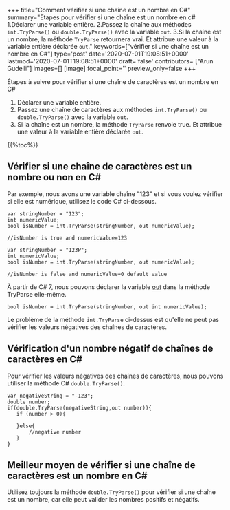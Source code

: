 +++
title="Comment vérifier si une chaîne est un nombre en C#"
summary="Etapes pour vérifier si une chaîne est un nombre en c# 1.Déclarer une variable entière. 2.Passez la chaîne aux méthodes `int.TryParse()` ou `double.TryParse()` avec la variable `out`. 3.Si la chaîne est un nombre, la méthode `TryParse` retournera vrai. Et attribue une valeur à la variable entière déclarée `out`."
keywords=["vérifier si une chaîne est un nombre en C#"]
type='post'
date='2020-07-01T19:08:51+0000'
lastmod='2020-07-01T19:08:51+0000'
draft='false'
contributors= ["Arun Gudelli"]
images=[]
[image]
focal_point=''
preview_only=false
+++

Étapes à suivre pour vérifier si une chaîne de caractères est un nombre en C#

1. Déclarer une variable entière.
2. Passez une chaîne de caractères aux méthodes `int.TryParse()` ou `double.TryParse()` avec la variable `out`.
3. Si la chaîne est un nombre, la méthode `TryParse` renvoie true. Et attribue une valeur à la variable entière déclarée `out`.

{{%toc%}}

## Vérifier si une chaîne de caractères est un nombre ou non en C# 

Par exemple, nous avons une variable chaîne "123" et si vous voulez vérifier si elle est numérique, utilisez le code C# ci-dessous.

```
var stringNumber = "123";
int numericValue;
bool isNumber = int.TryParse(stringNumber, out numericValue);

//isNumber is true and numericValue=123

var stringNumber = "123P";
int numericValue;
bool isNumber = int.TryParse(stringNumber, out numericValue);

//isNumber is false and numericValue=0 default value

```

À partir de C# 7, nous pouvons déclarer la variable [out](https://www.arungudelli.com/tutorial/c-sharp/difference-between-ref-and-out-parameters-in-c-sharp/) dans la méthode TryParse elle-même.

```
bool isNumber = int.TryParse(stringNumber, out int numericValue);

```

Le problème de la méthode `int.TryParse` ci-dessus est qu'elle ne peut pas vérifier les valeurs négatives des chaînes de caractères.

## Vérification d'un nombre négatif de chaînes de caractères en C# 

Pour vérifier les valeurs négatives des chaînes de caractères, nous pouvons utiliser la méthode C# `double.TryParse()`.

```
var negativeString = "-123";
double number;
if(double.TryParse(negativeString,out number)){
   if (number > 0){

   }else{
       //negative number 
   }   
}
```

## Meilleur moyen de vérifier si une chaîne de caractères est un nombre en C# 

Utilisez toujours la méthode `double.TryParse()` pour vérifier si une chaîne est un nombre, car elle peut valider les nombres positifs et négatifs.